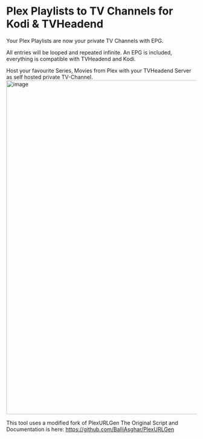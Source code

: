 
# Plex Playlists to TV Channels for Kodi & TVHeadend
Your Plex Playlists are now your private TV Channels with EPG.

All entries will be looped and repeated infinite. An EPG is included, everything is compatible with TVHeadend and Kodi.

Host your favourite Series, Movies from Plex with your TVHeadend Server as self hosted private TV-Channel.
<img width="1911" height="884" alt="image" src="https://github.com/user-attachments/assets/e24ca50b-6dd5-4b74-b40b-125b77599944" />



This tool uses a modified fork of PlexURLGen
The Original Script and Documentation is here:
https://github.com/BalliAsghar/PlexURLGen
